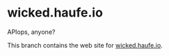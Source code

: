 # wicked.haufe.io

APIops, anyone?

This branch contains the web site for [wicked.haufe.io](http://wicked.haufe.io).

